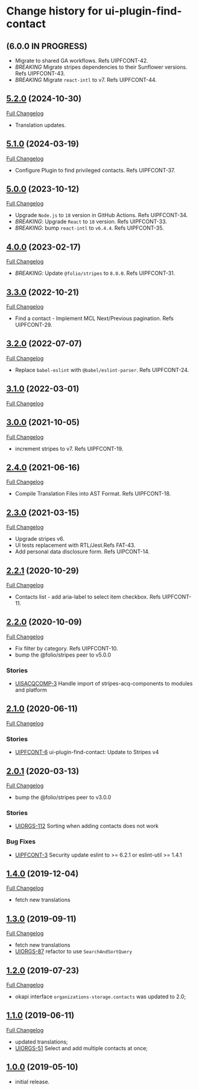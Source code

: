 # Change history for ui-plugin-find-contact

## (6.0.0 IN PROGRESS)

* Migrate to shared GA workflows. Refs UIPFCONT-42.
* *BREAKING* Migrate stripes dependencies to their Sunflower versions. Refs UIPFCONT-43.
* *BREAKING* Migrate `react-intl` to v7. Refs UIPFCONT-44.

## [5.2.0](https://github.com/folio-org/ui-plugin-find-contact/tree/v5.2.0) (2024-10-30)
[Full Changelog](https://github.com/folio-org/ui-plugin-find-contact/compare/v5.1.0...v5.2.0)

* Translation updates.

## [5.1.0](https://github.com/folio-org/ui-plugin-find-contact/tree/v5.1.0) (2024-03-19)
[Full Changelog](https://github.com/folio-org/ui-plugin-find-contact/compare/v5.0.0...v5.1.0)

* Configure Plugin to find privileged contacts. Refs UIPFCONT-37.

## [5.0.0](https://github.com/folio-org/ui-plugin-find-contact/tree/v5.0.0) (2023-10-12)
[Full Changelog](https://github.com/folio-org/ui-plugin-find-contact/compare/v4.0.0...v5.0.0)

* Upgrade `Node.js` to `18` version in GitHub Actions. Refs UIPFCONT-34.
* *BREAKING*: Upgrade `React` to `18` version. Refs UIPFCONT-33.
* *BREAKING*: bump `react-intl` to `v6.4.4`. Refs UIPFCONT-35.

## [4.0.0](https://github.com/folio-org/ui-plugin-find-contact/tree/v4.0.0) (2023-02-17)
[Full Changelog](https://github.com/folio-org/ui-plugin-find-contact/compare/v3.3.0...v4.0.0)

* *BREAKING*: Update `@folio/stripes` to `8.0.0`. Refs UIPFCONT-31.

## [3.3.0](https://github.com/folio-org/ui-plugin-find-contact/tree/v3.3.0) (2022-10-21)
[Full Changelog](https://github.com/folio-org/ui-plugin-find-contact/compare/v3.2.0...v3.3.0)

* Find a contact - Implement MCL Next/Previous pagination. Refs UIPFCONT-29.

## [3.2.0](https://github.com/folio-org/ui-plugin-find-contact/tree/v3.2.0) (2022-07-07)
[Full Changelog](https://github.com/folio-org/ui-plugin-find-contact/compare/v3.1.0...v3.2.0)

* Replace `babel-eslint` with `@babel/eslint-parser`. Refs UIPFCONT-24.

## [3.1.0](https://github.com/folio-org/ui-plugin-find-contact/tree/v3.1.0) (2022-03-01)
[Full Changelog](https://github.com/folio-org/ui-plugin-find-contact/compare/v3.0.0...v3.1.0)

## [3.0.0](https://github.com/folio-org/ui-plugin-find-contact/tree/v3.0.0) (2021-10-05)
[Full Changelog](https://github.com/folio-org/ui-plugin-find-contact/compare/v2.4.0...v3.0.0)

* increment stripes to v7. Refs UIPFCONT-19.

## [2.4.0](https://github.com/folio-org/ui-plugin-find-contact/tree/v2.4.0) (2021-06-16)
[Full Changelog](https://github.com/folio-org/ui-plugin-find-contact/compare/v2.3.0...v2.4.0)

* Compile Translation Files into AST Format. Refs UIPFCONT-18.

## [2.3.0](https://github.com/folio-org/ui-plugin-find-contact/tree/v2.3.0) (2021-03-15)
[Full Changelog](https://github.com/folio-org/ui-plugin-find-contact/compare/v2.2.1...v2.3.0)

* Upgrade stripes v6.
* UI tests replacement with RTL/Jest.Refs FAT-43.
* Add personal data disclosure form. Refs UIPCONT-14.

## [2.2.1](https://github.com/folio-org/ui-plugin-find-contact/tree/v2.2.1) (2020-10-29)
[Full Changelog](https://github.com/folio-org/ui-plugin-find-contact/compare/v2.2.0...v2.2.1)

* Contacts list - add aria-label to select item checkbox. Refs UIPFCONT-11.

## [2.2.0](https://github.com/folio-org/ui-plugin-find-contact/tree/v2.2.0) (2020-10-09)
[Full Changelog](https://github.com/folio-org/ui-plugin-find-contact/compare/v2.1.0...v2.2.0)

* Fix filter by category. Refs UIPFCONT-10.
* bump the @folio/stripes peer to v5.0.0

### Stories
* [UISACQCOMP-3](https://issues.folio.org/browse/UISACQCOMP-3) Handle import of stripes-acq-components to modules and platform

## [2.1.0](https://github.com/folio-org/ui-plugin-find-contact/tree/v2.1.0) (2020-06-11)
[Full Changelog](https://github.com/folio-org/ui-plugin-find-contact/compare/v2.0.1...v2.1.0)

### Stories
* [UIPFCONT-6](https://issues.folio.org/browse/UIPFCONT-6) ui-plugin-find-contact: Update to Stripes v4

## [2.0.1](https://github.com/folio-org/ui-plugin-find-contact/tree/v2.0.1) (2020-03-13)
[Full Changelog](https://github.com/folio-org/ui-plugin-find-contact/compare/v1.4.0...v2.0.1)

* bump the @folio/stripes peer to v3.0.0

### Stories
* [UIORGS-112](https://issues.folio.org/browse/UIORGS-112) Sorting when adding contacts does not work

### Bug Fixes
* [UIPFCONT-3](https://issues.folio.org/browse/UIPFCONT-3) Security update eslint to >= 6.2.1 or eslint-util >= 1.4.1

## [1.4.0](https://github.com/folio-org/ui-plugin-find-contact/tree/v1.4.0) (2019-12-04)
[Full Changelog](https://github.com/folio-org/ui-plugin-find-contact/compare/v1.3.0...v1.4.0)

* fetch new translations

## [1.3.0](https://github.com/folio-org/ui-plugin-find-contact/tree/v1.3.0) (2019-09-11)
[Full Changelog](https://github.com/folio-org/ui-plugin-find-contact/compare/v1.2.0...v1.3.0)

* fetch new translations
* [UIORGS-87](https://issues.folio.org/browse/UIORGS-87) refactor to use `SearchAndSortQuery`

## [1.2.0](https://github.com/folio-org/ui-plugin-find-contact/tree/v1.2.0) (2019-07-23)
[Full Changelog](https://github.com/folio-org/ui-plugin-find-contact/compare/v1.1.0...v1.2.0)

* okapi interface `organizations-storage.contacts` was updated to 2.0;

## [1.1.0](https://github.com/folio-org/ui-plugin-find-contact/tree/v1.1.0) (2019-06-11)
[Full Changelog](https://github.com/folio-org/ui-plugin-find-contact/compare/v1.0.0...v1.1.0)
* updated translations;
* [UIORGS-51](https://issues.folio.org/browse/UIORGS-51) Select and add multiple contacts at once;

## [1.0.0](https://github.com/folio-org/ui-plugin-find-contact/tree/v1.0.0) (2019-05-10)

* initial release.
